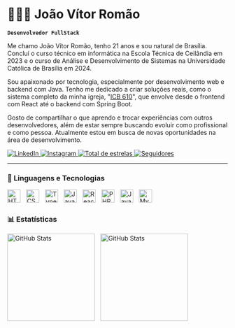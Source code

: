 #  🧑🏻‍💻 João Vítor Romão

**`Desenvolvedor FullStack`**

Me chamo João Vítor Romão, tenho 21 anos e sou natural de Brasília. Concluí o curso técnico em informática na Escola Técnica de Ceilândia em 2023 e o curso de Análise e Desenvolvimento de Sistemas na Universidade Católica de Brasília em 2024.

Sou apaixonado por tecnologia, especialmente por desenvolvimento web e backend com Java. Tenho me dedicado a criar soluções reais, como o sistema completo da minha igreja, "[ICB 610](https://www.icb610.com.br)", que envolve desde o frontend com React até o backend com Spring Boot.

Gosto de compartilhar o que aprendo e trocar experiências com outros desenvolvedores, além de estar sempre buscando evoluir como profissional e como pessoa. Atualmente estou em busca de novas oportunidades na área de desenvolvimento.

<p align="left">
    <a href="https://www.linkedin.com/in/joão-vítor-romão-colares-de-frança-100257264/" target="_blank">
        <img 
            alt="LinkedIn" 
            title="Conecte-se comigo no LinkedIn" 
            src="https://img.shields.io/badge/LinkedIn-0077B5?style=for-the-badge&logo=linkedin&logoColor=white"
        />
    </a>
    <a href="https://www.instagram.com/joaoromao17/" target="_blank">
        <img 
            alt="Instagram" 
            title="Me acompanhe no Instagram" 
            src="https://img.shields.io/badge/Instagram-E4405F?style=for-the-badge&logo=instagram&logoColor=white"
        />
    </a> 
    <a href="https://github.com/Joaoromao17?tab=repositories&sort=stargazers">
        <img 
            alt="Total de estrelas" 
            title="Total de estrelas GitHub" 
            src="https://custom-icon-badges.demolab.com/github/stars/Joaoromao17?color=55960c&style=for-the-badge&labelColor=488207&logo=star&label=estrelas"
        />
    </a>
    <a href="https://github.com/Joaoromao17?tab=followers">
        <img 
            alt="Seguidores" 
            title="Me siga no GitHub" 
            src="https://custom-icon-badges.demolab.com/github/followers/Joaoromao17?color=236ad3&labelColor=1155ba&style=for-the-badge&logo=github&label=Seguidores&logoColor=white"
        />
    </a>
</p>


---

### 🤖 Linguagens e Tecnologias

<img 
    align="left" 
    alt="HTML"
    title="HTML" 
    width="30px" 
    style="padding-right: 10px;" 
    src="https://cdn.jsdelivr.net/gh/devicons/devicon@latest/icons/html5/html5-original.svg" 
/>
<img 
    align="left" 
    alt="CSS" 
    title="CSS"
    width="30px" 
    style="padding-right: 10px;" 
    src="https://cdn.jsdelivr.net/gh/devicons/devicon@latest/icons/css3/css3-original.svg" 
/>
<img 
    align="left" 
    alt="TypeScript"
    title="TypeScript" 
    width="30px" 
    style="padding-right: 10px;" 
    src="https://cdn.jsdelivr.net/gh/devicons/devicon@latest/icons/typescript/typescript-original.svg" 
/>
<img 
    align="left" 
    alt="JavaScript" 
    title="JavaScript"
    width="30px" 
    style="padding-right: 10px;" 
    src="https://cdn.jsdelivr.net/gh/devicons/devicon@latest/icons/javascript/javascript-original.svg" 
/>
<img 
    align="left" 
    alt="React"
    title="React" 
    width="30px" 
    style="padding-right: 10px;" 
    src="https://cdn.jsdelivr.net/gh/devicons/devicon@latest/icons/react/react-original.svg" 
/>
<img 
    align="left" 
    alt="PHP" 
    title="PHP"
    width="30px" 
    style="padding-right: 10px;" 
    src="https://cdn.jsdelivr.net/gh/devicons/devicon@latest/icons/php/php-original.svg" 
/>
<img 
    align="left" 
    alt="Java" 
    title="Java"
    width="30px" 
    style="padding-right: 10px;" 
    src="https://cdn.jsdelivr.net/gh/devicons/devicon@latest/icons/java/java-original.svg" 
/>
<img 
    align="left" 
    alt="MySQL" 
    title="MYSQL"
    width="30px" 
    style="padding-right: 10px;" 
    src="https://cdn.jsdelivr.net/gh/devicons/devicon@latest/icons/mysql/mysql-original.svg" 
/>
<br/>
<br/>

### 📊 Estatísticas

<p>
  <img 
    align="left" 
    alt="GitHub Stats" 
    height="200" 
    style="padding-right: 10px;" 
    src="https://github-readme-stats.vercel.app/api?username=joaoromao17&show_icons=true&theme=tokyonight&include_all_commits=true&locale=pt-br" 
  />

<img 
      align="left" 
      alt="GitHub Stats" 
      height="200" 
      src="https://github-readme-stats.vercel.app/api/top-langs/?username=joaoromao17&theme=tokyonight&layout=compact&custom_title=Tecnologias&langs_count=9" 
  />

</p>
